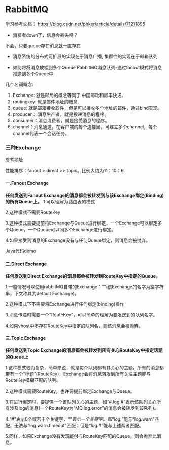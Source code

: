 # RabbitMQ
学习参考文档：
https://blog.csdn.net/phker/article/details/71211895

* 消费者down了，信息会丢失吗？

不会，只要queue存在消息就一直存在

* 消息系统的分布式可扩展的实现在于消息广播, 集群性的实现在于邮箱队列. 

* 如何将将消息放松到多个Queue
RabbitMQ消息队列-通过fanout模式将消息推送到多个Queue中


几个名词概念:

1. Exchange: 就是邮局的概念等同于 中国邮政和顺丰快递、 
1. routingkey: 就是邮件地址的概念. 
1. queue: 就是邮箱接收软件，但是可以接收多个地址的邮件，通过bind实现。 
1. producer： 消息生产者，就是投递消息的程序。 
1. consumer：消息消费者，就是接受消息的程序。 
1. channel：消息通道，在客户端的每个连接里，可建立多个channel，每个channel代表一个会话任务。

### 三种Exchange

[参考地址](https://www.cnblogs.com/hz04022016/p/6519445.html)

性能排序：fanout > direct >> topic。比例大约为11：10：6

#### 一.Fanout Exchange

**任何发送到Fanout Exchange的消息都会被转发到与该Exchange绑定(Binding)的所有Queue上。**
1.可以理解为路由表的模式

2.这种模式不需要RouteKey

3.这种模式需要提前将Exchange与Queue进行绑定，一个Exchange可以绑定多个Queue，一个Queue可以同多个Exchange进行绑定。

4.如果接受到消息的Exchange没有与任何Queue绑定，则消息会被抛弃。

[Java代码demo](https://github.com/shanyao19940801/demos/tree/master/rabbitMQ/comrabbitmq/src/main/java/com/rabbitmq/fanout)

#### 二.Direct Exchange

**任何发送到Direct Exchange的消息都会被转发到RouteKey中指定的Queue。**

1.一般情况可以使用rabbitMQ自带的Exchange：”"(该Exchange的名字为空字符串，下文称其为default Exchange)。

2.这种模式下不需要将Exchange进行任何绑定(binding)操作

3.消息传递时需要一个“RouteKey”，可以简单的理解为要发送到的队列名字。

4.如果vhost中不存在RouteKey中指定的队列名，则该消息会被抛弃。

#### 三.Topic Exchange

**任何发送到Topic Exchange的消息都会被转发到所有关心RouteKey中指定话题的Queue上**

1.这种模式较为复杂，简单来说，就是每个队列都有其关心的主题，所有的消息都带有一个“标题”(RouteKey)，Exchange会将消息转发到所有关注主题能与RouteKey模糊匹配的队列。

2.这种模式需要RouteKey，也许要提前绑定Exchange与Queue。

3.在进行绑定时，要提供一个该队列关心的主题，如“#.log.#”表示该队列关心所有涉及log的消息(一个RouteKey为”MQ.log.error”的消息会被转发到该队列)。

4.“#”表示0个或若干个关键字，“*”表示一个关键字。如“log.*”能与“log.warn”匹配，无法与“log.warn.timeout”匹配；但是“log.#”能与上述两者匹配。

5.同样，如果Exchange没有发现能够与RouteKey匹配的Queue，则会抛弃此消息。